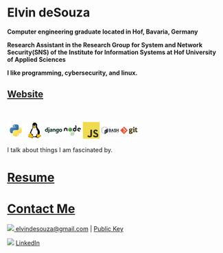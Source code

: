# Elvin deSouza

**Computer engineering graduate located in Hof, Bavaria, Germany**

**Research Assistant in the Research Group for System and Network Security(SNS) of the Institute for Information Systems at Hof University of Applied Sciences**

**I like programming, cybersecurity, and linux.**

## [Website](https://elvindesouza.github.io)

<p style="padding:10px;">

<code><img height="40" src="https://raw.githubusercontent.com/github/explore/80688e429a7d4ef2fca1e82350fe8e3517d3494d/topics/python/python.png"></code>
<code><img height="40" src="https://raw.githubusercontent.com/github/explore/80688e429a7d4ef2fca1e82350fe8e3517d3494d/topics/linux/linux.png"></code>
<code><img height="40" src="https://raw.githubusercontent.com/github/explore/80688e429a7d4ef2fca1e82350fe8e3517d3494d/topics/django/django.png"></code>
<code><img height="40" src="https://raw.githubusercontent.com/devicons/devicon/master/icons/nodejs/nodejs-original-wordmark.svg"></code>
<code><img height="40" src="https://raw.githubusercontent.com/devicons/devicon/master/icons/javascript/javascript-original.svg"></code>
<code><img height="40" src="https://raw.githubusercontent.com/github/explore/80688e429a7d4ef2fca1e82350fe8e3517d3494d/topics/bash/bash.png"></code>
<code><img height="40" src="https://raw.githubusercontent.com/github/explore/80688e429a7d4ef2fca1e82350fe8e3517d3494d/topics/git/git.png"></code>

I talk about things I am fascinated by.

</p>

# [Resume](https://elvindesouza.github.io/resume)

# [Contact Me](https://elvindesouza.github.io/about/contact)

<a href="mailto:elvindesouza@gmail.com"> <img src="https://img.icons8.com/fluent/48/000000/gmail.png" width="3%"/> [elvindesouza@gmail.com](mailto:elvindesouza@gmail.com) |
[Public Key](https://github.com/elvindesouza/elvindesouza/blob/master/public-key.gpg)

[<img src="https://img.icons8.com/color/48/000000/linkedin.png" width="3.6%"/>](https://www.linkedin.com/in/elvindesouza/) [LinkedIn](https://www.linkedin.com/in/elvindesouza)

